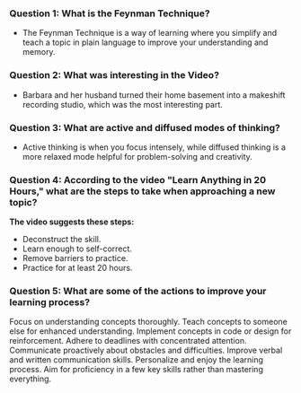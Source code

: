 
### Question 1: What is the Feynman Technique?

- The Feynman Technique is a way of learning where you simplify and teach a topic in plain language to improve your understanding and memory.

### Question 2: What was interesting in the Video?

- Barbara and her husband turned their home basement into a makeshift recording studio, which was the most interesting part.

### Question 3: What are active and diffused modes of thinking?

- Active thinking is when you focus intensely, while diffused thinking is a more relaxed mode helpful for problem-solving and creativity.

### Question 4: According to the video "Learn Anything in 20 Hours," what are the steps to take when approaching a new topic?

**The video suggests these steps:**

- Deconstruct the skill.
- Learn enough to self-correct.
- Remove barriers to practice.
- Practice for at least 20 hours.

### Question 5: What are some of the actions to improve your learning process?

Focus on understanding concepts thoroughly.
Teach concepts to someone else for enhanced understanding.
Implement concepts in code or design for reinforcement.
Adhere to deadlines with concentrated attention.
Communicate proactively about obstacles and difficulties.
Improve verbal and written communication skills.
Personalize and enjoy the learning process.
Aim for proficiency in a few key skills rather than mastering everything.